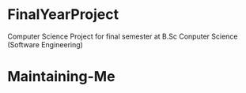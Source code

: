 # FinalYearProject
Computer Science Project for final semester at B.Sc Conputer Science (Software Engineering)
# Maintaining-Me
